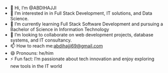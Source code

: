 - 👋 Hi, I’m @ABDIHAJJI
- 👀 I’m interested in in Full Stack Development, IT solutions, and Data Science.
- 🌱 I’m currently learning Full Stack Software Development  and pursuing a Bachelor of Science in Information Technology
- 💞️ I’m looking to collaborate  on web development projects, database systems, and IT consultancy.
- 📫 How to reach me:abdihajji69@gmail.com
- 😄 Pronouns: he/him
- ⚡ Fun fact: I’m passionate about tech innovation and enjoy exploring new tools in the IT world

<!---
ABDIHAJJI/ABDIHAJJI is a ✨ special ✨ repository because its `README.md` (this file) appears on your GitHub profile.
You can click the Preview link to take a look at your changes.
--->

